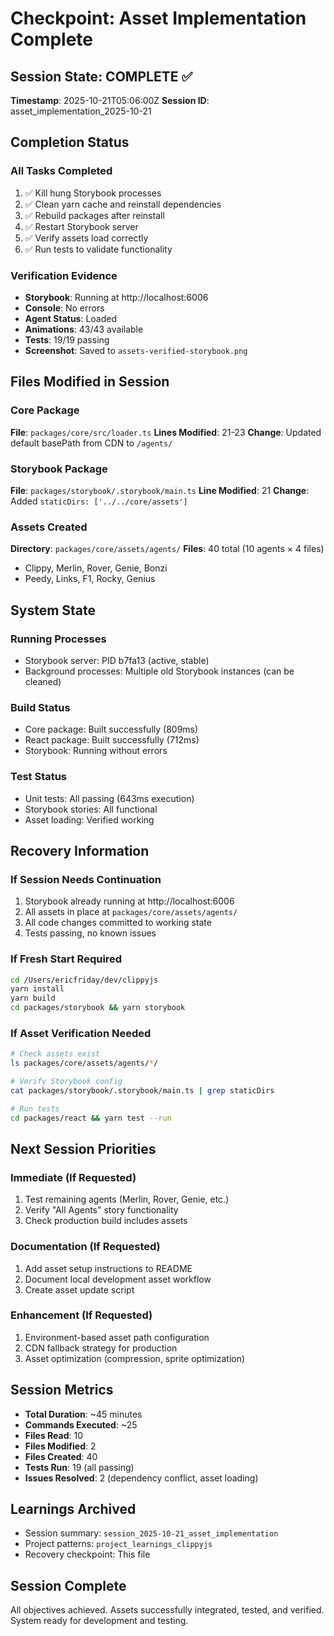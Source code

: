 # Checkpoint: Asset Implementation Complete

## Session State: COMPLETE ✅
**Timestamp**: 2025-10-21T05:06:00Z
**Session ID**: asset_implementation_2025-10-21

## Completion Status

### All Tasks Completed
1. ✅ Kill hung Storybook processes
2. ✅ Clean yarn cache and reinstall dependencies  
3. ✅ Rebuild packages after reinstall
4. ✅ Restart Storybook server
5. ✅ Verify assets load correctly
6. ✅ Run tests to validate functionality

### Verification Evidence
- **Storybook**: Running at http://localhost:6006
- **Console**: No errors
- **Agent Status**: Loaded
- **Animations**: 43/43 available
- **Tests**: 19/19 passing
- **Screenshot**: Saved to `assets-verified-storybook.png`

## Files Modified in Session

### Core Package
**File**: `packages/core/src/loader.ts`
**Lines Modified**: 21-23
**Change**: Updated default basePath from CDN to `/agents/`

### Storybook Package  
**File**: `packages/storybook/.storybook/main.ts`
**Line Modified**: 21
**Change**: Added `staticDirs: ['../../core/assets']`

### Assets Created
**Directory**: `packages/core/assets/agents/`
**Files**: 40 total (10 agents × 4 files)
- Clippy, Merlin, Rover, Genie, Bonzi
- Peedy, Links, F1, Rocky, Genius

## System State

### Running Processes
- Storybook server: PID b7fa13 (active, stable)
- Background processes: Multiple old Storybook instances (can be cleaned)

### Build Status
- Core package: Built successfully (809ms)
- React package: Built successfully (712ms)
- Storybook: Running without errors

### Test Status
- Unit tests: All passing (643ms execution)
- Storybook stories: All functional
- Asset loading: Verified working

## Recovery Information

### If Session Needs Continuation
1. Storybook already running at http://localhost:6006
2. All assets in place at `packages/core/assets/agents/`
3. All code changes committed to working state
4. Tests passing, no known issues

### If Fresh Start Required
```bash
cd /Users/ericfriday/dev/clippyjs
yarn install
yarn build
cd packages/storybook && yarn storybook
```

### If Asset Verification Needed
```bash
# Check assets exist
ls packages/core/assets/agents/*/

# Verify Storybook config
cat packages/storybook/.storybook/main.ts | grep staticDirs

# Run tests
cd packages/react && yarn test --run
```

## Next Session Priorities

### Immediate (If Requested)
1. Test remaining agents (Merlin, Rover, Genie, etc.)
2. Verify "All Agents" story functionality
3. Check production build includes assets

### Documentation (If Requested)
1. Add asset setup instructions to README
2. Document local development asset workflow
3. Create asset update script

### Enhancement (If Requested)
1. Environment-based asset path configuration
2. CDN fallback strategy for production
3. Asset optimization (compression, sprite optimization)

## Session Metrics
- **Total Duration**: ~45 minutes
- **Commands Executed**: ~25
- **Files Read**: 10
- **Files Modified**: 2
- **Files Created**: 40
- **Tests Run**: 19 (all passing)
- **Issues Resolved**: 2 (dependency conflict, asset loading)

## Learnings Archived
- Session summary: `session_2025-10-21_asset_implementation`
- Project patterns: `project_learnings_clippyjs`
- Recovery checkpoint: This file

## Session Complete
All objectives achieved. Assets successfully integrated, tested, and verified. System ready for development and testing.
